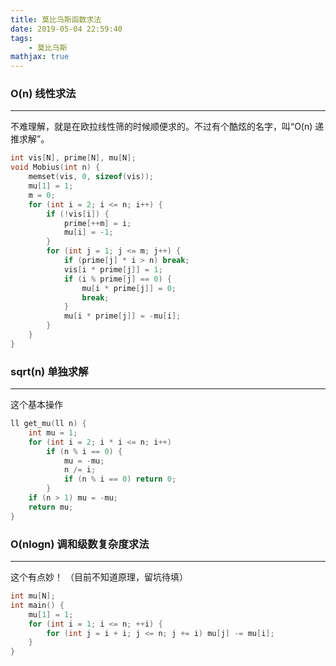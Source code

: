 ```yaml
---
title: 莫比乌斯函数求法
date: 2019-05-04 22:59:40
tags:
    - 莫比乌斯
mathjax: true
---
```


### O(n) 线性求法
-----

不难理解，就是在欧拉线性筛的时候顺便求的。不过有个酷炫的名字，叫“O(n) 递推求解”。

``` c++
int vis[N], prime[N], mu[N];
void Mobius(int n) {
    memset(vis, 0, sizeof(vis));
    mu[1] = 1;
    m = 0;
    for (int i = 2; i <= n; i++) {
        if (!vis[i]) {
            prime[++m] = i;
            mu[i] = -1;
        }
        for (int j = 1; j <= m; j++) {
            if (prime[j] * i > n) break;
            vis[i * prime[j]] = 1;
            if (i % prime[j] == 0) {
                mu[i * prime[j]] = 0;
                break;
            }
            mu[i * prime[j]] = -mu[i];
        }
    }
}
```

### sqrt(n) 单独求解
-----

这个基本操作

``` c++
ll get_mu(ll n) {
    int mu = 1;
    for (int i = 2; i * i <= n; i++)
        if (n % i == 0) {
            mu = -mu;
            n /= i;
            if (n % i == 0) return 0;
        }
    if (n > 1) mu = -mu;
    return mu;
}
```

### O(nlogn) 调和级数复杂度求法
-----

这个有点妙！
（目前不知道原理，留坑待填）

``` c++
int mu[N];
int main() {
    mu[1] = 1;
    for (int i = 1; i <= n; ++i) {
        for (int j = i + i; j <= n; j += i) mu[j] -= mu[i];
    }
}
```